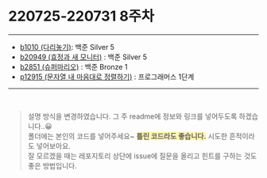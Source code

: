 # 220725-220731 8주차
---
* [b1010 (다리놓기)](https://www.acmicpc.net/problem/1010): 백준 Silver 5 
* [b20949 (효정과 새 모니터)](https://www.acmicpc.net/problem/20949) : 백준 Silver 5
* [b2851 (슈퍼마리오)](https://www.acmicpc.net/problem/2851) : 백준 Bronze 1
* [p12915 (문자열 내 마음대로 정렬하기)](https://school.programmers.co.kr/learn/courses/30/lessons/12915) : 프로그래머스 1단계
---  
<br>

  > 설명 방식을 변경하였습니다. 그 주 readme에 정보와 링크를 넣어두도록 하겠습니다..😀  
   폴더에는 본인의 코드를 넣어주세요~ <span style='background-color:#fff5b1'>__틀린 코드라도 좋습니다.__</span> 시도한 흔적이라도 넣어보아요.  
   잘 모르겠을 때는 레포지토리 상단에 issue에 질문을 올리고 힌트를 구하는 것도 좋은 방법입니다.

<br>



